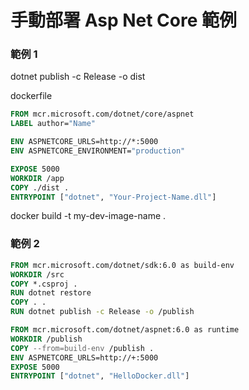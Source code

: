 # 手動部署 Asp Net Core 範例


### 範例 1

dotnet publish -c Release -o dist

dockerfile

```dockerfile
FROM mcr.microsoft.com/dotnet/core/aspnet
LABEL author="Name"

ENV ASPNETCORE_URLS=http://*:5000
ENV ASPNETCORE_ENVIRONMENT="production"

EXPOSE 5000
WORKDIR /app
COPY ./dist . 
ENTRYPOINT ["dotnet", "Your-Project-Name.dll"]
```

docker build -t my-dev-image-name .

### 範例 2

```dockerfile
FROM mcr.microsoft.com/dotnet/sdk:6.0 as build-env
WORKDIR /src
COPY *.csproj .
RUN dotnet restore
COPY . .
RUN dotnet publish -c Release -o /publish

FROM mcr.microsoft.com/dotnet/aspnet:6.0 as runtime
WORKDIR /publish
COPY --from=build-env /publish .
ENV ASPNETCORE_URLS=http://+:5000
EXPOSE 5000
ENTRYPOINT ["dotnet", "HelloDocker.dll"]
```
